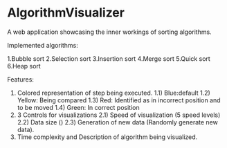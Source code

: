 # AlgorithmVisualizer

A web application showcasing the inner workings of sorting algorithms.

Implemented algorithms:

1.Bubble sort
2.Selection sort
3.Insertion sort
4.Merge sort
5.Quick sort
6.Heap sort

Features:

1. Colored representation of step being executed.
   1.1) Blue:default
   1.2) Yellow: Being compared
   1.3) Red: Identified as in incorrect position and to be moved
   1.4) Green: In correct position
2. 3 Controls for visualizations
   2.1) Speed of visualization (5 speed levels)
   2.2) Data size ()
   2.3) Generation of new data (Randomly generate new data).
3. Time complexity and Description of algorithm being visualized.
